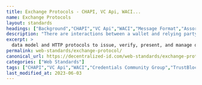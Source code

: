 ```yaml
---
title: Exchange Protocols - CHAPI, VC Api, WACI...
name: Exchange Protocols
layout: standards
headings: ["Background","CHAPI","VC Api","WACI","Message Format","Assorted"]
description: "There are interactions between a wallet and relying party that require passing information between the two."
excerpt: >
  data model and HTTP protocols to issue, verify, present, and manage data used in such an ecosystem. 
permalink: web-standards/exchange-protocol/
canonical_url: https://decentralized-id.com/web-standards/exchange-protocol/
categories: ["Web Standards"]
tags: ["CHAPI","VC Api","WACI","Credentials Community Group","TrustBloc","DIF","Bloom","Hyperledger","Human Colossus Foundation"]
last_modified_at: 2023-06-03
---
```


